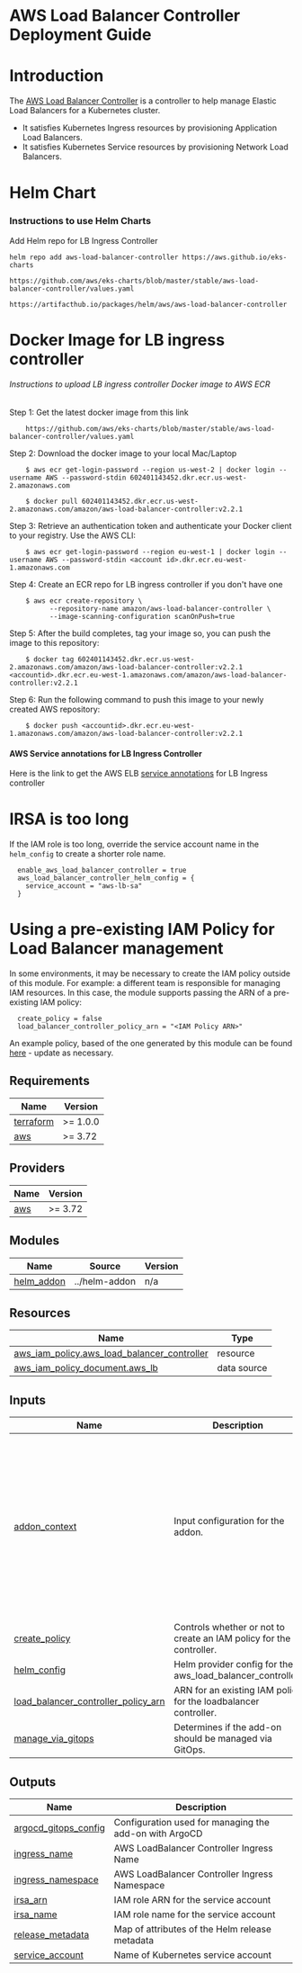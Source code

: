 # AWS Load Balancer Controller Deployment Guide

# Introduction

The [AWS Load Balancer Controller](https://kubernetes-sigs.github.io/aws-load-balancer-controller/v2.4/) is a controller to help manage Elastic Load Balancers for a Kubernetes cluster.

- It satisfies Kubernetes Ingress resources by provisioning Application Load Balancers.
- It satisfies Kubernetes Service resources by provisioning Network Load Balancers.

# Helm Chart

### Instructions to use Helm Charts

Add Helm repo for LB Ingress Controller

    helm repo add aws-load-balancer-controller https://aws.github.io/eks-charts

    https://github.com/aws/eks-charts/blob/master/stable/aws-load-balancer-controller/values.yaml

    https://artifacthub.io/packages/helm/aws/aws-load-balancer-controller

# Docker Image for LB ingress controller

###### Instructions to upload LB ingress controller Docker image to AWS ECR

Step 1: Get the latest docker image from this link

        https://github.com/aws/eks-charts/blob/master/stable/aws-load-balancer-controller/values.yaml

Step 2: Download the docker image to your local Mac/Laptop

        $ aws ecr get-login-password --region us-west-2 | docker login --username AWS --password-stdin 602401143452.dkr.ecr.us-west-2.amazonaws.com

        $ docker pull 602401143452.dkr.ecr.us-west-2.amazonaws.com/amazon/aws-load-balancer-controller:v2.2.1

Step 3: Retrieve an authentication token and authenticate your Docker client to your registry. Use the AWS CLI:

        $ aws ecr get-login-password --region eu-west-1 | docker login --username AWS --password-stdin <account id>.dkr.ecr.eu-west-1.amazonaws.com

Step 4: Create an ECR repo for LB ingress controller if you don't have one

        $ aws ecr create-repository \
              --repository-name amazon/aws-load-balancer-controller \
              --image-scanning-configuration scanOnPush=true

Step 5: After the build completes, tag your image so, you can push the image to this repository:

        $ docker tag 602401143452.dkr.ecr.us-west-2.amazonaws.com/amazon/aws-load-balancer-controller:v2.2.1 <accountid>.dkr.ecr.eu-west-1.amazonaws.com/amazon/aws-load-balancer-controller:v2.2.1

Step 6: Run the following command to push this image to your newly created AWS repository:

        $ docker push <accountid>.dkr.ecr.eu-west-1.amazonaws.com/amazon/aws-load-balancer-controller:v2.2.1

#### AWS Service annotations for LB Ingress Controller

Here is the link to get the AWS ELB [service annotations](https://kubernetes-sigs.github.io/aws-load-balancer-controller/latest/guide/service/annotations/) for LB Ingress controller

# IRSA is too long

If the IAM role is too long, override the service account name in the `helm_config` to create a shorter role name.

```hcl
  enable_aws_load_balancer_controller = true
  aws_load_balancer_controller_helm_config = {
    service_account = "aws-lb-sa"
  }
```

# Using a pre-existing IAM Policy for Load Balancer management

In some environments, it may be necessary to create the IAM policy outside of this module. For example: a different team is responsible for managing IAM resources.
In this case, the module supports passing the ARN of a pre-existing IAM policy:

```hcl
  create_policy = false
  load_balancer_controller_policy_arn = "<IAM Policy ARN>"
```

An example policy, based of the one generated by this module can be found [here](aws-load-balancer-controller-policy.json) - update as necessary.

<!-- BEGINNING OF PRE-COMMIT-TERRAFORM DOCS HOOK -->
## Requirements

| Name | Version |
|------|---------|
| <a name="requirement_terraform"></a> [terraform](#requirement\_terraform) | >= 1.0.0 |
| <a name="requirement_aws"></a> [aws](#requirement\_aws) | >= 3.72 |

## Providers

| Name | Version |
|------|---------|
| <a name="provider_aws"></a> [aws](#provider\_aws) | >= 3.72 |

## Modules

| Name | Source | Version |
|------|--------|---------|
| <a name="module_helm_addon"></a> [helm\_addon](#module\_helm\_addon) | ../helm-addon | n/a |

## Resources

| Name | Type |
|------|------|
| [aws_iam_policy.aws_load_balancer_controller](https://registry.terraform.io/providers/hashicorp/aws/latest/docs/resources/iam_policy) | resource |
| [aws_iam_policy_document.aws_lb](https://registry.terraform.io/providers/hashicorp/aws/latest/docs/data-sources/iam_policy_document) | data source |

## Inputs

| Name | Description | Type | Default | Required |
|------|-------------|------|---------|:--------:|
| <a name="input_addon_context"></a> [addon\_context](#input\_addon\_context) | Input configuration for the addon. | <pre>object({<br>    aws_caller_identity_account_id = string<br>    aws_caller_identity_arn        = string<br>    aws_eks_cluster_endpoint       = string<br>    aws_partition_id               = string<br>    aws_region_name                = string<br>    eks_cluster_id                 = string<br>    eks_oidc_issuer_url            = string<br>    eks_oidc_provider_arn          = string<br>    tags                           = map(string)<br>    irsa_iam_role_path             = string<br>    irsa_iam_permissions_boundary  = string<br>    default_repository             = string<br>  })</pre> | n/a | yes |
| <a name="input_create_policy"></a> [create\_policy](#input\_create\_policy) | Controls whether or not to create an IAM policy for the controller. | `bool` | `true` | no |
| <a name="input_helm_config"></a> [helm\_config](#input\_helm\_config) | Helm provider config for the aws\_load\_balancer\_controller. | `any` | `{}` | no |
| <a name="input_load_balancer_controller_policy_arn"></a> [load\_balancer\_controller\_policy\_arn](#input\_load\_balancer\_controller\_policy\_arn) | ARN for an existing IAM policy for the loadbalancer controller. | `string` | `""` | no |
| <a name="input_manage_via_gitops"></a> [manage\_via\_gitops](#input\_manage\_via\_gitops) | Determines if the add-on should be managed via GitOps. | `bool` | `false` | no |

## Outputs

| Name | Description |
|------|-------------|
| <a name="output_argocd_gitops_config"></a> [argocd\_gitops\_config](#output\_argocd\_gitops\_config) | Configuration used for managing the add-on with ArgoCD |
| <a name="output_ingress_name"></a> [ingress\_name](#output\_ingress\_name) | AWS LoadBalancer Controller Ingress Name |
| <a name="output_ingress_namespace"></a> [ingress\_namespace](#output\_ingress\_namespace) | AWS LoadBalancer Controller Ingress Namespace |
| <a name="output_irsa_arn"></a> [irsa\_arn](#output\_irsa\_arn) | IAM role ARN for the service account |
| <a name="output_irsa_name"></a> [irsa\_name](#output\_irsa\_name) | IAM role name for the service account |
| <a name="output_release_metadata"></a> [release\_metadata](#output\_release\_metadata) | Map of attributes of the Helm release metadata |
| <a name="output_service_account"></a> [service\_account](#output\_service\_account) | Name of Kubernetes service account |
<!-- END OF PRE-COMMIT-TERRAFORM DOCS HOOK -->

